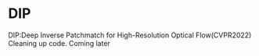 # DIP
DIP:Deep Inverse Patchmatch for High-Resolution Optical Flow(CVPR2022)  
Cleaning up code. Coming later
